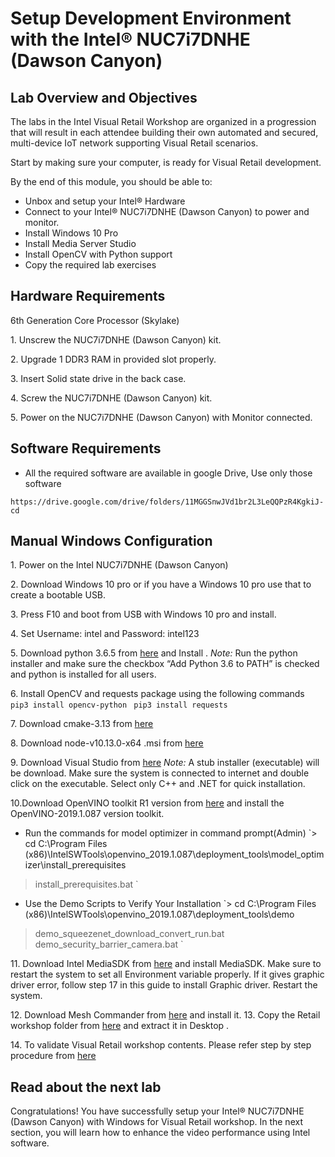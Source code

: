 # Setup Development Environment with the Intel® NUC7i7DNHE (Dawson Canyon)




## Lab Overview and Objectives


The labs in the Intel Visual Retail Workshop are organized in a progression that will result in each attendee building their own automated and secured, multi-device IoT network supporting Visual Retail scenarios.

Start by making sure your computer, is ready for Visual Retail development.

By the end of this module, you should be able to:

*   Unbox and setup your Intel®  Hardware
*   Connect to your Intel® NUC7i7DNHE (Dawson Canyon) to power and monitor.
*   Install Windows 10 Pro
*   Install Media Server Studio
*   Install OpenCV with Python support
*   Copy the required lab exercises

## Hardware Requirements

6th Generation Core Processor (Skylake)

1\. Unscrew the NUC7i7DNHE (Dawson Canyon) kit.

2\. Upgrade 1 DDR3 RAM in provided slot properly.

3\. Insert Solid state drive in the back case.

4\. Screw the NUC7i7DNHE (Dawson Canyon) kit.

5\. Power on the NUC7i7DNHE (Dawson Canyon) with Monitor connected.



## Software Requirements

- All the required software are available in google Drive, Use only those software

`https://drive.google.com/drive/folders/11MGGSnwJVd1br2L3LeQQPzR4KgkiJ-cd `

## Manual Windows Configuration

1\. Power on the Intel NUC7i7DNHE (Dawson Canyon)

2\. Download Windows 10 pro or if you have a Windows 10 pro use that to create a bootable USB.

3\. Press F10 and boot from USB with Windows 10 pro and install.

4\. Set Username: intel and Password: intel123

5\. Download python 3.6.5 from [here](https://drive.google.com/open?id=1ucYeJmbPDNzz3Ub_BMVrpTZrAa1S5Pro) and Install .
*Note:* Run the python installer and make sure the checkbox “Add Python 3.6 to PATH” is checked and python is installed for all users.

6\. Install OpenCV and requests package using the following commands
`	pip3 install opencv-python`
` pip3 install requests`

7\. Download cmake-3.13 from [here](https://drive.google.com/open?id=1I9w4d9iioiWUPYFaP9Fa9b0XpiGBAPlt)

8\. Download node-v10.13.0-x64 .msi from [here](https://drive.google.com/open?id=1ogk0uWWGdgoScNttASpFuJjsTcRnGCUS)

9\. Download Visual Studio from [here](https://drive.google.com/open?id=1WIJp8lz1bs7EYrVwQw8EZkKSShlDbu1n)
*Note:* A stub installer (executable) will be download. Make sure the system is connected to internet and double click on the executable. Select only C++ and .NET for quick installation.

10\.Download OpenVINO toolkit R1 version from [here](https://drive.google.com/open?id=1M2g_Os7nxyuYiUbUDAw9SRyBjKcAoJBY) and install the OpenVINO-2019.1.087 version toolkit.
  - Run the commands for model optimizer in command prompt(Admin)
    `> cd
C:\Program Files (x86)\IntelSWTools\openvino_2019.1.087\deployment_tools\model_optimizer\install_prerequisites
> install_prerequisites.bat
`
  - Use the Demo Scripts to Verify Your Installation
   `> cd  C:\Program Files (x86)\IntelSWTools\openvino_2019.1.087\deployment_tools\demo
   > demo_squeezenet_download_convert_run.bat
   > demo_security_barrier_camera.bat `

11\. Download Intel MediaSDK from [here](https://drive.google.com/open?id=1QrytXS-FMzwEGm_oN7rGjU7_q_iHJJmb) and install MediaSDK. Make sure to restart the system to set all Environment variable properly. If it gives graphic driver error, follow step 17 in this guide to install Graphic driver. Restart the system.

12\. Download Mesh Commander from [here](https://drive.google.com/open?id=12UgiIqlu-Xd6-wzkGlKNsJhhAqzYnIRn) and install it.
13\. Copy the Retail workshop folder from [here](https://drive.google.com/drive/folders/1Ap8XQ5qgv1UA2XdoBaYGlWw3pOemJct9) and extract it in Desktop .

14\. To validate Visual Retail workshop contents. Please refer step by step procedure from [here](https://github.com/SSG-DRD-IOT/intel_retail_workshop)



## Read about the next lab

Congratulations! You have successfully setup your Intel® NUC7i7DNHE (Dawson Canyon) with Windows for Visual Retail workshop. In the next section, you will learn how to enhance the video performance using Intel software.
